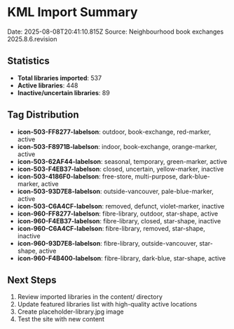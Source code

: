# KML Import Summary

Date: 2025-08-08T20:41:10.815Z
Source: Neighbourhood book exchanges 2025.8.6.revision

## Statistics
- **Total libraries imported**: 537
- **Active libraries**: 448
- **Inactive/uncertain libraries**: 89

## Tag Distribution
- **icon-503-FF8277-labelson**: outdoor, book-exchange, red-marker, active
- **icon-503-F8971B-labelson**: indoor, book-exchange, orange-marker, active
- **icon-503-62AF44-labelson**: seasonal, temporary, green-marker, active
- **icon-503-F4EB37-labelson**: closed, uncertain, yellow-marker, inactive
- **icon-503-4186F0-labelson**: free-store, multi-purpose, dark-blue-marker, active
- **icon-503-93D7E8-labelson**: outside-vancouver, pale-blue-marker, active
- **icon-503-C6A4CF-labelson**: removed, defunct, violet-marker, inactive
- **icon-960-FF8277-labelson**: fibre-library, outdoor, star-shape, active
- **icon-960-F4EB37-labelson**: fibre-library, closed, star-shape, inactive
- **icon-960-C6A4CF-labelson**: fibre-library, removed, star-shape, inactive
- **icon-960-93D7E8-labelson**: fibre-library, outside-vancouver, star-shape, active
- **icon-960-F4B400-labelson**: fibre-library, dark-blue, star-shape, active

## Next Steps
1. Review imported libraries in the content/ directory
2. Update featured libraries list with high-quality active locations
3. Create placeholder-library.jpg image
4. Test the site with new content
